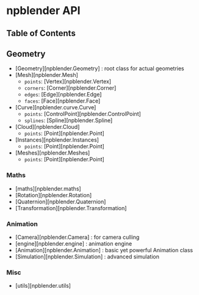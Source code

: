 # npblender API

## Table of Contents

## Geometry
- [Geometry][npblender.Geometry] : root class for actual geometries
- [Mesh][npblender.Mesh]
    - `points`: [Vertex][npblender.Vertex]
    - `corners`: [Corner][npblender.Corner]
    - `edges`: [Edge][npblender.Edge]
    - `faces`: [Face][npblender.Face]
- [Curve][npblender.curve.Curve]
    - `points`: [ControlPoint][npblender.ControlPoint]
    - `splines`: [Spline][npblender.Spline]
- [Cloud][npblender.Cloud]
    - `points`: [Point][npblender.Point]
- [Instances][npblender.Instances]
    - `points`: [Point][npblender.Point]
- [Meshes][npblender.Meshes]
    - `points`: [Point][npblender.Point]

### Maths
- [maths][npblender.maths]
- [Rotation][npblender.Rotation]
- [Quaternion][npblender.Quaternion]
- [Transformation][npblender.Transformation]

### Animation
- [Camera][npblender.Camera] : for camera culling
- [engine][npblender.engine] : animation engine
- [Animation][npblender.Animation] : basic yet powerful Animation class
- [Simulation][npblender.Simulation] : advanced simulation

### Misc
- [utils][npblender.utils]

